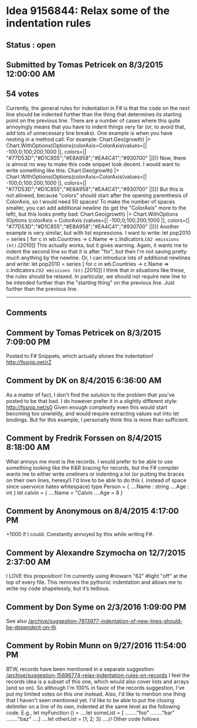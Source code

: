 # Idea 9156844: Relax some of the indentation rules #

## Status : open

## Submitted by Tomas Petricek on 8/3/2015 12:00:00 AM

## 54 votes

Currently, the general rules for indentation in F# is that the code on the next line should be indented further than the thing that determines its starting point on the previous line.
There are a number of cases where this quite annoyingly means that you have to indent things very far (or, to avoid that, add lots of unnecessary line breaks). One example is when you have nesting in a method call. For example:
Chart.Geo(growth)
|> Chart.WithOptions(Options(colorAxis=ColorAxis(values=[| -100;0;100;200;1000 |], colors=[| "#77D53D";"#D1C855";"#E8A958";"#EA4C41";"#930700" |])))
Now, there is almost no way to make this code snippet look decent. I would want to write something like this:
Chart.Geo(growth)
|> Chart.WithOptions(Options(colorAxis=ColorAxis(values=[| -100;0;100;200;1000 |],
colors=[| "#77D53D";"#D1C855";"#E8A958";"#EA4C41";"#930700" |])))
But this is not allowed, because "colors" should start after the opening parenthesis of ColorAxis, so I would need 50 spaces! To make the number of spaces smaller, you can add additional newline (to get the "ColorAxis" more to the left), but this looks pretty bad:
Chart.Geo(growth)
|> Chart.WithOptions
(Options
(colorAxis =
ColorAxis
(values=[| -100;0;100;200;1000 |],
colors=[| "#77D53D";"#D1C855";"#E8A958";"#EA4C41";"#930700" |])))
Another example is very similar, but with list expressions. I want to write:
let pop2010 = series [ for c in wb.Countries ->
c.Name => c.Indicators.``CO2 emissions (kt)``.[2010]]
This actually works, but it gives warning. Again, it wants me to indent the second line so that it is after "for", but then I'm not saving pretty much anything by the newline. Or, I can introduce lots of additional newlines and write:
let pop2010 =
series
[ for c in wb.Countries ->
c.Name => c.Indicators.``CO2 emissions (kt)``.[2010]]
I think that in situations like these, the rules should be relaxed. In particular, we should not require new line to be intended further than the "starting thing" on the previous line. Just further than the previous line.


------------------------
## Comments


## Comment by Tomas Petricek on 8/3/2015 7:09:00 PM
Posted to F# Snippets, which actually *shows* the indentation! http://fssnip.net/rZ


## Comment by DK on 8/4/2015 6:36:00 AM
As a matter of fact, I don't find the solution to the problem that you've posted to be that bad. I do however prefer it in a slightly different style: http://fssnip.net/s0
Given enough complexity even this would start becoming too unwieldy, and would require extracting values out into let bindings. But for this example, I personally think this is more than sufficient.


## Comment by Fredrik Forssen on 8/4/2015 8:18:00 AM
What annoys me most is the records. I would prefer to be able to use something looking like the K&R bracing for records, but the F# compiler wants me to either write oneliners or indenting a lot (or putting the braces on their own lines, heresy!)
I'd love to be able to do this (. instead of space since uservoice hates whitespace)
type Person = {
....Name : string
....Age : int
}
let calvin = {
....Name = "Calvin
....Age = 8
}


## Comment by Anonymous on 8/4/2015 4:17:00 PM
+1000 if I could. Constantly annoyed by this while writing F#.


## Comment by Alexandre Szymocha on 12/7/2015 2:37:00 AM
I LOVE this proposition!
I’m currently using
#nowarn "62"
#light "off"
at the top of every file. This removes the pythonic indentation and allows me to write my code shapelessly, but it’s tedious.


## Comment by Don Syme on 2/3/2016 1:09:00 PM
See also [/archive/suggestion-7813977-indentation-of-new-lines-should-be-dependent-on-th](/archive/suggestion-7813977-indentation-of-new-lines-should-be-dependent-on-th.md)


## Comment by Robin Munn on 9/27/2016 11:54:00 PM
BTW, records have been mentioned in a separate suggestion: [/archive/suggestion-15696774-relax-indentation-rules-on-records](/archive/suggestion-15696774-relax-indentation-rules-on-records.md)
I feel the records idea is a subset of this one, which would also cover lists and arrays (and so on). So although I'm 100% in favor of the records suggestion, I've put my limited votes on this one instead.
Also, I'd like to mention one thing that I haven't seen mentioned yet. I'd like to be able to put the closing delimiter on a line of its own, indented at the same level as the following code. E.g.,
let myFunction () =
....let someList = [
........"foo"
........"bar"
........"baz"
....]
....let otherList = [1; 2; 3]
....// Other code follows

